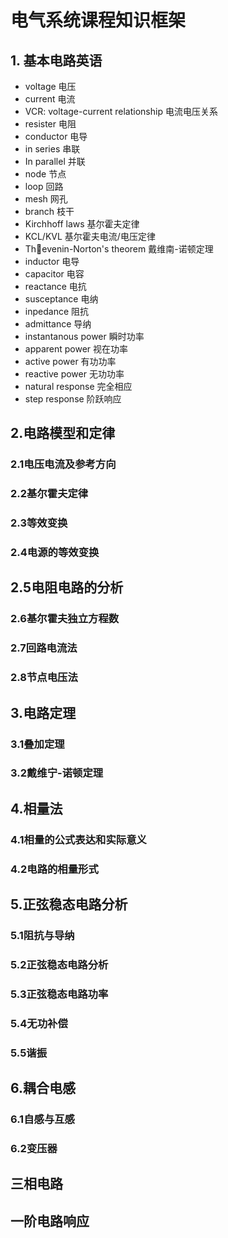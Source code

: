 # 电气系统课程知识框架

## 1. 基本电路英语

- voltage 电压
- current 电流
- VCR: voltage-current relationship 电流电压关系
- resister 电阻
- conductor  电导
- in series 串联
- In parallel 并联
- node 节点
- loop 回路
- mesh 网孔
- branch 枝干
- Kirchhoff laws 基尔霍夫定律
- KCL/KVL 基尔霍夫电流/电压定律
- Thevenin-Norton's theorem 戴维南-诺顿定理
- inductor 电导
- capacitor 电容
- reactance 电抗
- susceptance 电纳
- inpedance 阻抗
- admittance 导纳
- instantanous power 瞬时功率
- apparent power 视在功率
- active power 有功功率
- reactive power 无功功率
- natural response 完全相应
- step response 阶跃响应



## 2.电路模型和定律

### 2.1电压电流及参考方向

### 2.2基尔霍夫定律

### 2.3等效变换

### 2.4电源的等效变换

## 2.5电阻电路的分析

### 2.6基尔霍夫独立方程数

### 2.7回路电流法

### 2.8节点电压法

## 3.电路定理

### 3.1叠加定理

### 3.2戴维宁-诺顿定理

## 4.相量法

### 4.1相量的公式表达和实际意义

### 4.2电路的相量形式

## 5.正弦稳态电路分析

### 5.1阻抗与导纳

### 5.2正弦稳态电路分析

### 5.3正弦稳态电路功率

### 5.4无功补偿

### 5.5谐振

## 6.耦合电感

### 6.1自感与互感

### 6.2变压器

## 三相电路

## 一阶电路响应

